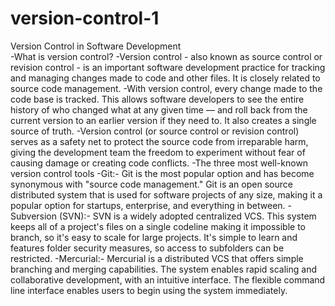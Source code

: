 # version-control-1
Version Control in Software Development
<br>
-What is version control?
  -Version control - also known as source control or revision control - is an important software development practice for tracking and 
   managing changes made to code and other files. It is closely related to source code management.
-With version control, every change made to the code base is tracked. This allows software developers to see the entire history of who
 changed what at any given time — and roll back from the current version to an earlier version if they need to. It also creates a single
 source of truth.
-Version control (or source control or revision control) serves as a safety net to protect the source code from irreparable harm, giving
 the development team the freedom to experiment without fear of causing damage or creating code conflicts.
-The three most well-known version control tools
  -Git:- Git is the most popular option and has become synonymous with "source code management." Git is an open source distributed system
         that is used for software projects of any size, making it a popular option for startups, enterprise, and everything in between.
  -Subversion (SVN):- SVN is a widely adopted centralized VCS. This system keeps all of a project's files on a single codeline making it
                     impossible to branch, so it's easy to scale for large projects. It's simple to learn and features folder security
                     measures, so access to subfolders can be restricted.
  -Mercurial:- Mercurial is a distributed VCS that offers simple branching and merging capabilities. The system enables rapid scaling and
              collaborative development, with an intuitive interface. The flexible command line interface enables users to begin using the
              system immediately.


